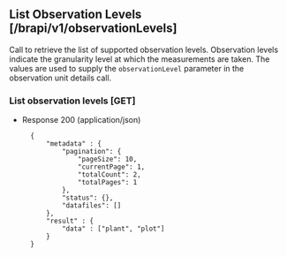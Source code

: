 ## List Observation Levels [/brapi/v1/observationLevels]

Call to retrieve the list of supported observation levels. 
Observation levels indicate the granularity level at which the measurements are taken.
The values are used to supply the `observationLevel` parameter in the observation unit details call.

### List observation levels [GET]

+ Response 200 (application/json)
        
        {
            "metadata" : {
                "pagination": {
                    "pageSize": 10,
                    "currentPage": 1,
                    "totalCount": 2,
                    "totalPages": 1
                },
                "status": {},
                "datafiles": []
            },
            "result" : {
                "data" : ["plant", "plot"]
            }
        }
